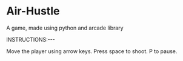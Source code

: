 # Air-Hustle
A game, made using python and arcade library

INSTRUCTIONS:---

Move the player using arrow keys. 
Press space to shoot. 
P to pause.

